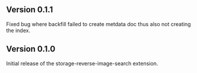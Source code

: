 ## Version 0.1.1
Fixed bug where backfill failed to create metdata doc thus also not creating the index.

## Version 0.1.0

Initial release of the storage-reverse-image-search extension.
